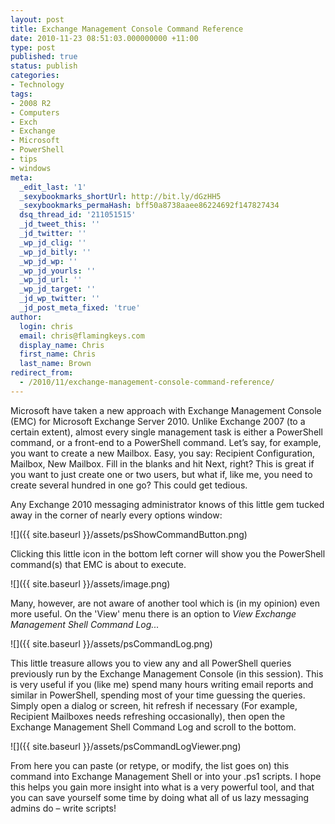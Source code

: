 ```yaml
---
layout: post
title: Exchange Management Console Command Reference
date: 2010-11-23 08:51:03.000000000 +11:00
type: post
published: true
status: publish
categories:
- Technology
tags:
- 2008 R2
- Computers
- Exch
- Exchange
- Microsoft
- PowerShell
- tips
- windows
meta:
  _edit_last: '1'
  _sexybookmarks_shortUrl: http://bit.ly/dGzHH5
  _sexybookmarks_permaHash: bff50a8738aaee86224692f147827434
  dsq_thread_id: '211051515'
  _jd_tweet_this: ''
  _jd_twitter: ''
  _wp_jd_clig: ''
  _wp_jd_bitly: ''
  _wp_jd_wp: ''
  _wp_jd_yourls: ''
  _wp_jd_url: ''
  _wp_jd_target: ''
  _jd_wp_twitter: ''
  _jd_post_meta_fixed: 'true'
author:
  login: chris
  email: chris@flamingkeys.com
  display_name: Chris
  first_name: Chris
  last_name: Brown
redirect_from:
  - /2010/11/exchange-management-console-command-reference/
---
```


Microsoft have taken a new approach with Exchange Management Console (EMC) for Microsoft Exchange Server 2010. Unlike Exchange 2007 (to a certain extent), almost every single management task is either a PowerShell command, or a front-end to a PowerShell command. Let’s say, for example, you want to create a new Mailbox. Easy, you say: Recipient Configuration, Mailbox, New Mailbox. Fill in the blanks and hit Next, right? This is great if you want to just create one or two users, but what if, like me, you need to create several hundred in one go? This could get tedious.

Any Exchange 2010 messaging administrator knows of this little gem tucked away in the corner of nearly every options window:

![]({{ site.baseurl }}/assets/psShowCommandButton.png)

Clicking this little icon in the bottom left corner will show you the PowerShell command(s) that EMC is about to execute.

![]({{ site.baseurl }}/assets/image.png)

Many, however, are not aware of another tool which is (in my opinion) even more useful. On the 'View' menu there is an option to _View Exchange Management Shell Command Log..._

![]({{ site.baseurl }}/assets/psCommandLog.png)

This little treasure allows you to view any and all PowerShell queries previously run by the Exchange Management Console (in this session). This is very useful if you (like me) spend many hours writing email reports and similar in PowerShell, spending most of your time guessing the queries. Simply open a dialog or screen, hit refresh if necessary (For example, Recipient Mailboxes needs refreshing occasionally), then open the Exchange Management Shell Command Log and scroll to the bottom.

![]({{ site.baseurl }}/assets/psCommandLogViewer.png)

From here you can paste (or retype, or modify, the list goes on) this command into Exchange Management Shell or into your .ps1 scripts. I hope this helps you gain more insight into what is a very powerful tool, and that you can save yourself some time by doing what all of us lazy messaging admins do – write scripts!
